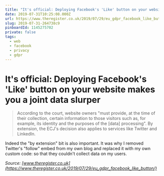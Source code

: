 ```yaml
---
title: "It's official: Deploying Facebook's 'Like' button on your website makes you a joint data slurper"
date: 2019-07-31T10:25:08.000Z
url: https://www.theregister.co.uk/2019/07/29/eu_gdpr_facebook_like_button/
slug: 2019-07-31-264738c9
pinboardId: 1145275702
private: false
tags:
  - web
  - facebook
  - privacy
  - gdpr
---
```


# It's official: Deploying Facebook's 'Like' button on your website makes you a joint data slurper

> According to the court, website owners "must provide, at the time of their collection, certain information to those visitors such as, for example, its identity and the purposes of the \[data\] processing".
> By extension, the ECJ's decision also applies to services like Twitter and LinkedIn.

Indeed the "by extension" bit is also important. It was why I removed Twitter's "follow" embed from my own blog and replaced it with my own custom code: so that they couldn't collect data on my users.

_Source: [www.theregister.co.uk](https://www.theregister.co.uk/2019/07/29/eu_gdpr_facebook_like_button/)_
